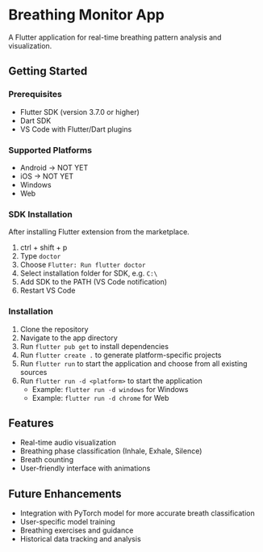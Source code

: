 # Breathing Monitor App

A Flutter application for real-time breathing pattern analysis and visualization.

## Getting Started

### Prerequisites

- Flutter SDK (version 3.7.0 or higher)
- Dart SDK
- VS Code with Flutter/Dart plugins

### Supported Platforms
- Android -> NOT YET
- iOS -> NOT YET
- Windows
- Web

### SDK Installation

After installing Flutter extension from the marketplace.
1. ctrl + shift + p
2. Type `doctor`
3. Choose `Flutter: Run flutter doctor`
4. Select installation folder for SDK, e.g. `C:\`
5. Add SDK to the PATH (VS Code notification)
6. Restart VS Code

### Installation

1. Clone the repository
2. Navigate to the app directory
3. Run `flutter pub get` to install dependencies
4. Run `flutter create .` to generate platform-specific projects
5. Run `flutter run` to start the application and choose from all existing sources
5. Run `flutter run -d <platform>` to start the application
   - Example: `flutter run -d windows` for Windows
   - Example: `flutter run -d chrome` for Web

## Features

- Real-time audio visualization
- Breathing phase classification (Inhale, Exhale, Silence)
- Breath counting
- User-friendly interface with animations

## Future Enhancements

- Integration with PyTorch model for more accurate breath classification
- User-specific model training
- Breathing exercises and guidance
- Historical data tracking and analysis
